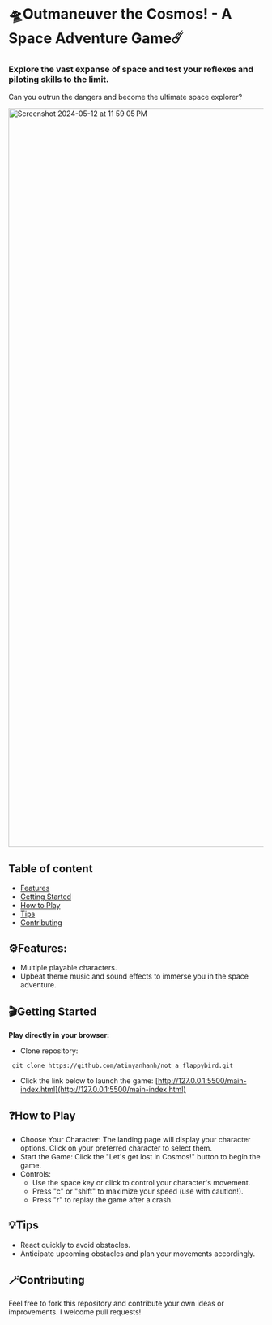 
# 🛸Outmaneuver the Cosmos! - A Space Adventure Game☄️
### Explore the vast expanse of space and test your reflexes and piloting skills to the limit. 
Can you outrun the dangers and become the ultimate space explorer?


<img width="1457" alt="Screenshot 2024-05-12 at 11 59 05 PM" src="https://github.com/atinyanhanh/not_a_flappybird/assets/145834138/cdee956c-72d9-475e-8c43-7a433df32864">

<br />   

## Table of content
* [Features](#features)
* [Getting Started](#getting-started)
* [How to Play](#how-to-play)
* [Tips](#tips)
* [Contributing](#contributing)

 
## ⚙️Features:
- Multiple playable characters.
- Upbeat theme music and sound effects to immerse you in the space adventure.



## 🎬Getting Started

**Play directly in your browser:**
- Clone repository:
 ```
  git clone https://github.com/atinyanhanh/not_a_flappybird.git
  ```

- Click the link below to launch the game: [http://127.0.0.1:5500/main-index.html](http://127.0.0.1:5500/main-index.html)


## ❓How to Play

- Choose Your Character: The landing page will display your character options. Click on your preferred character to select them.
- Start the Game: Click the "Let's get lost in Cosmos!" button to begin the game.
- Controls:
  - Use the space key or click to control your character's movement.
  - Press "c" or "shift" to maximize your speed (use with caution!).
  - Press "r" to replay the game after a crash.
 

## 💡Tips
- React quickly to avoid obstacles.
- Anticipate upcoming obstacles and plan your movements accordingly.


## 🪄Contributing
Feel free to fork this repository and contribute your own ideas or improvements. I welcome pull requests!
